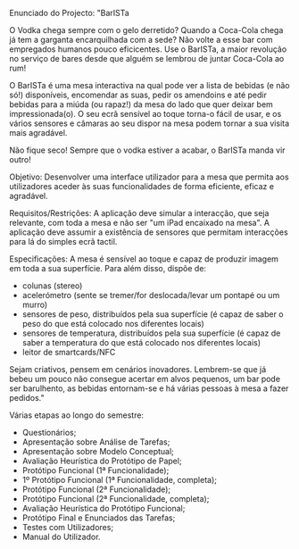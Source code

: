 Enunciado do Projecto:
"BarISTa

O Vodka chega sempre com o gelo derretido? Quando a Coca-Cola chega já tem a garganta encarquilhada com a sede? Não volte a esse bar com empregados humanos pouco eficicentes. Use o BarISTa, a maior revolução no serviço de bares desde que alguém se lembrou de juntar Coca-Cola ao rum!

O BarISTa é uma mesa interactiva na qual pode ver a lista de bebidas (e não só!) disponíveis, encomendar as suas, pedir os amendoins e até pedir bebidas para a miúda (ou rapaz!) da mesa do lado que quer deixar bem impressionada(o). O seu ecrã sensível ao toque torna-o fácil de usar, e os vários sensores e câmaras ao seu dispor na mesa podem tornar a sua visita mais agradável.

Não fique seco! Sempre que o vodka estiver a acabar, o BarISTa manda vir outro!

Objetivo: Desenvolver uma interface utilizador para a mesa que permita aos utilizadores aceder às suas funcionalidades de forma eficiente, eficaz e agradável. 

Requisitos/Restrições: A aplicação deve simular a interacção, que seja relevante, com toda a mesa e não ser "um iPad encaixado na mesa". A aplicação deve assumir a existência de sensores que permitam interacções para lá do simples ecrã tactil.

Especificações: A mesa é sensível ao toque e capaz de produzir imagem em toda a sua superfície. Para além disso, dispõe de:

- colunas (stereo)
- acelerómetro (sente se tremer/for deslocada/levar um pontapé ou um murro)
- sensores de peso, distribuídos pela sua superfície (é capaz de saber o peso do que está colocado nos diferentes locais)
- sensores de temperatura, distribuídos pela sua superfície (é capaz de saber a temperatura do que está colocado nos diferentes locais)
- leitor de smartcards/NFC


Sejam criativos, pensem em cenários inovadores. Lembrem-se que já bebeu um pouco não consegue acertar em alvos pequenos, um bar pode ser barulhento, as bebidas entornam-se e há várias pessoas à mesa a fazer pedidos."

Várias etapas ao longo do semestre:
- Questionários;
- Apresentação sobre Análise de Tarefas;
- Apresentação sobre Modelo Conceptual;
- Avaliação Heurística do Protótipo de Papel;
- Protótipo Funcional (1ª Funcionalidade);
- 1º Protótipo Funcional (1ª Funcionalidade, completa);
- Protótipo Funcional (2ª Funcionalidade);
- Protótipo Funcional (2ª Funcionalidade, completa);
- Avaliação Heurística do Protótipo Funcional;
- Protótipo Final e Enunciados das Tarefas;
- Testes com Utilizadores;
- Manual do Utilizador.